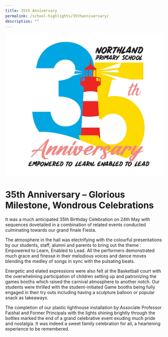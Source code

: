 ```yaml
---
title: 35th Anniversary
permalink: /school-highlights/35thanniversary/
description: ""
---
```

![](/images/Photos%20Used/35th%20anniversary%20logo.jpeg)

# 35th Anniversary – Glorious Milestone, Wondrous Celebrations
It was a much anticipated 35th Birthday Celebration on 24th May with sequences dovetailed in a combination of related events conducted culminating towards our grand finale Fiesta. 

The atmosphere in the hall was electrifying with the colourful presentations by our students, staff, alumni and parents to bring out the theme : Empowered to Learn, Enabled to Lead. All the performers demonstrated much grace and finesse in their melodious voices and dance moves blending the medley of songs in sync with the pulsating beats.

Energetic and elated expressions were also felt at the Basketball court with the overwhelming participation of children setting up and patronizing the games booths which raised the carnival atmosphere to another notch. Our students were thrilled with the student-initiated Game booths being fully engaged in their try outs including having a sculpture balloon or popular snack as takeaways.

The completion of our plastic lighthouse installation by Associate Professor Faishal and Former Principals with the lights shining brightly through the bottles marked the end of a grand celebrative event exuding much pride and nostalgia. It was indeed a sweet family celebration for all, a heartening experience to be remembered.